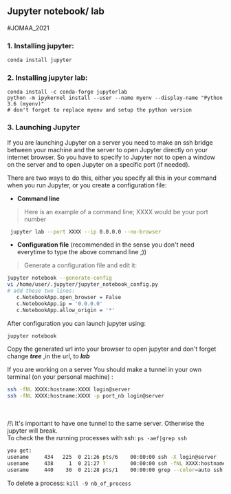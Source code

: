 ## Jupyter notebook/ lab
#JOMAA_2021
### 1. Installing jupyter:

```bash
conda install jupyter
```
### 2. Installing jupyter lab:
```
conda install -c conda-forge jupyterlab
python -m ipykernel install --user --name myenv --display-name "Python 3.6 (myenv)"
# don't forget to replace myenv and setup the python version
```
### 3. Launching Jupyter

If you are launching Jupyter on a server you need to make an ssh bridge between your machine and the server to open Jupyter directly on your internet browser. So you have to specify to Jupyter not to open a window on the server and to open Jupyter on a specific port (if needed).

There are two ways to do this, either you specify all this in your command when you run Jupyter, or you create a configuration file:
* **Command line**

>Here is an example of a command line; XXXX would be your port number  
  ```bash
   jupyter lab --port XXXX --ip 0.0.0.0 --no-browser
   ```

* **Configuration file** (recommended in the sense you don't need everytime to type the above command line ;))

>Generate a configuration file and edit it:

```bash
jupyter notebook --generate-config
vi /home/user/.jupyter/jupyter_notebook_config.py
# add these two lines: 
   c.NotebookApp.open_browser = False 
   c.NotebookApp.ip = '0.0.0.0' 
   c.NotebookApp.allow_origin = '*'
```

After configuration you can launch jupyter using: 

```jupyter notebook``` 

Copy the generated url into your browser to open jupyter and don't forget change ***tree*** ,in the url, to ***lab*** 

If you are working on a server 
You should make a tunnel in your own terminal (on your personal machine) : 
```bash
ssh -fNL XXXX:hostname:XXXX login@server
ssh -fNL XXXX:hostname:XXXX -p port_nb login@server
```


<br><br>/!\ It's important to have one tunnel to the same server. Otherwise the jupyter will break.
<br> To check the the running processes with ssh: `ps -aef|grep ssh`
 ```bash
 you get:
 usename     434   225  0 21:26 pts/6    00:00:00 ssh -X login@server
 usename     438     1  0 21:27 ?        00:00:00 ssh -fNL XXXX:hostname:XXXX login@server
 usename     440    30  0 21:28 pts/1    00:00:00 grep --color=auto ssh
 ```
 To delete a process: `kill -9 nb_of_process`
 


